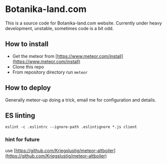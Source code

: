 # Botanika-land.com

This is a source code for Botanika-land.com website. Currently under heavy development, unstable, sometimes code is a bit odd.

## How to install
 - Get the meteor from [https://www.meteor.com/install](https://www.meteor.com/install)
 - Clone this repo
 - From repository directory run ``meteor``

## How to deploy
Generally meteor-up doing a trick, email me for configuration and details.

## ES linting

  ``eslint -c .eslintrc --ignore-path .eslintignore *.js client``


### hint for future
use [https://github.com/Kriegslustig/meteor-altboiler](https://github.com/Kriegslustig/meteor-altboiler)
